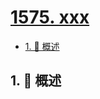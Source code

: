# [1575. xxx](https://github.com/Tdahuyou/TNotes.leetcode/tree/main/notes/1575.%20xxx)

<!-- region:toc -->

- [1. 📝 概述](#1--概述)

<!-- endregion:toc -->

## 1. 📝 概述

